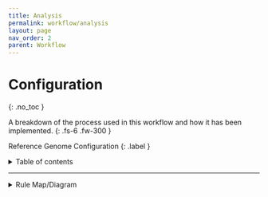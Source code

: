 ```yaml
---
title: Analysis
permalink: workflow/analysis
layout: page
nav_order: 2
parent: Workflow
---
```


# Configuration
{: .no_toc }

A breakdown of the process used in this workflow and how it has been implemented.
{: .fs-6 .fw-300 }

Reference Genome Configuration
{: .label }



<details markdown="block">
  <summary>
    Table of contents
  </summary>
  {: .text-delta }
1. TOC
{:toc}
</details>

---

<details>
  <summary>Rule Map/Diagram</summary>

```mermaid
flowchart TB
  classDef bcftools stroke:#FF5733,fill:#D3D3D3,stroke-width:4px,color:black;
  classDef plink stroke:#36454F,fill:#D3D3D3,stroke-width:4px,color:black;
  classDef python stroke:#FEBE10,fill:#D3D3D3,stroke-width:4px,color:black;
  classDef admixture stroke:#333,fill:#D3D3D3,stroke-width:4px,color:black;
  classDef tabix stroke:#023020,fill:#D3D3D3,stroke-width:4px,color:black;
  classDef gatk stroke:#007FFF,fill:#D3D3D3,stroke-width:4px,color:black;
  START(((Input)))
  END(((Output)))

  extract_provided_region[[**extract_provided_region**: Extract the provided region coordinates for clustering]]

  remove_rare_variants[[**remove_rare_variants**: Remove all variants which are not good indicators of population structure by nature]]

  plinkPca[[**Plink_PCA**:
Perform a PLINK-2.0 PCA]]
  
  report_fixation_index_per_cluster[[**report_fixation_index_per_cluster**: Report Fixation-index for the provided clusters]]

  class remove_rare_variants,plinkPca,plinkPed,report_fixation_index_per_cluster,extract_provided_region plink;
  class Admixture admixture;
  class fetchPedLables python;

  START --> extract_provided_region --> remove_rare_variants --> plinkPca & report_fixation_index_per_cluster

  plinkPca & report_fixation_index_per_cluster --> END
```

</details>
